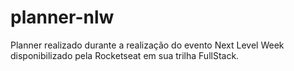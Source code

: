 # planner-nlw
Planner realizado durante a realização do evento Next Level Week disponibilizado pela Rocketseat em sua trilha FullStack.
